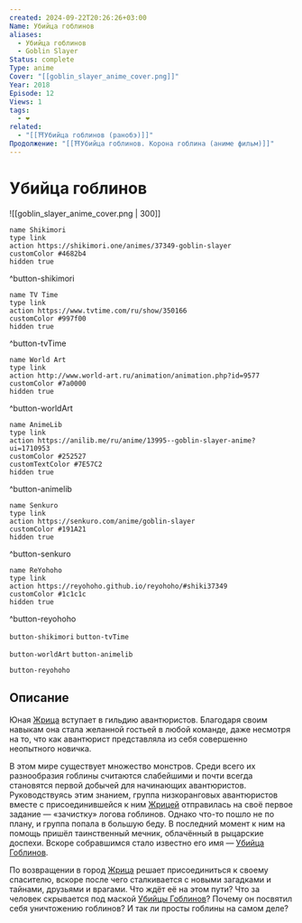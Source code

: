 ```yaml
---
created: 2024-09-22T20:26:26+03:00
Name: Убийца гоблинов
aliases:
  - Убийца гоблинов
  - Goblin Slayer
Status: complete
Type: anime
Cover: "[[goblin_slayer_anime_cover.png]]"
Year: 2018
Episode: 12
Views: 1
tags:
  - ❤
related:
  - "[[⛩️Убийца гоблинов (ранобэ)]]"
Продолжение: "[[⛩️Убийца гоблинов. Корона гоблина (аниме фильм)]]"
---
```


# Убийца гоблинов

![[goblin_slayer_anime_cover.png | 300]]

```button
name Shikimori
type link
action https://shikimori.one/animes/37349-goblin-slayer
customColor #4682b4
hidden true
```
^button-shikimori

```button
name TV Time
type link
action https://www.tvtime.com/ru/show/350166
customColor #997f00
hidden true
```
^button-tvTime

```button
name World Art
type link
action http://www.world-art.ru/animation/animation.php?id=9577
customColor #7a0000
hidden true
```
^button-worldArt

```button
name AnimeLib
type link
action https://anilib.me/ru/anime/13995--goblin-slayer-anime?ui=1710953
customColor #252527
customTextColor #7E57C2
hidden true
```
^button-animelib

```button
name Senkuro
type link
action https://senkuro.com/anime/goblin-slayer
customColor #191A21
hidden true
```
^button-senkuro

```button
name ReYohoho
type link
action https://reyohoho.github.io/reyohoho/#shiki37349
customColor #1c1c1c
hidden true
```
^button-reyohoho



`button-shikimori` `button-tvTime`

`button-worldArt` `button-animelib`

`button-reyohoho`

## Описание

Юная [Жрица](https://shikimori.one/characters/148623-onna-shinkan) вступает в гильдию авантюристов. Благодаря своим навыкам она стала желанной гостьей в любой команде, даже несмотря на то, что как авантюрист представляла из себя совершенно неопытного новичка.

В этом мире существует множество монстров. Среди всего их разнообразия гоблины считаются слабейшими и почти всегда становятся первой добычей для начинающих авантюристов. Руководствуясь этим знанием, группа низкоранговых авантюристов вместе с присоединившейся к ним [Жрицей](https://shikimori.one/characters/148623-onna-shinkan) отправилась на своё первое задание — «зачистку» логова гоблинов. Однако что-то пошло не по плану, и группа попала в большую беду. В последний момент к ним на помощь пришёл таинственный мечник, облачённый в рыцарские доспехи. Вскоре собравшимся стало известно его имя — [Убийца Гоблинов](https://shikimori.one/characters/148622-goblin-slayer).

По возвращении в город [Жрица](https://shikimori.one/characters/148623-onna-shinkan) решает присоединиться к своему спасителю, вскоре после чего сталкивается с новыми загадками и тайнами, друзьями и врагами. Что ждёт её на этом пути? Что за человек скрывается под маской [Убийцы Гоблинов](https://shikimori.one/characters/148622-goblin-slayer)? Почему он посвятил себя уничтожению гоблинов? И так ли просты гоблины на самом деле?
